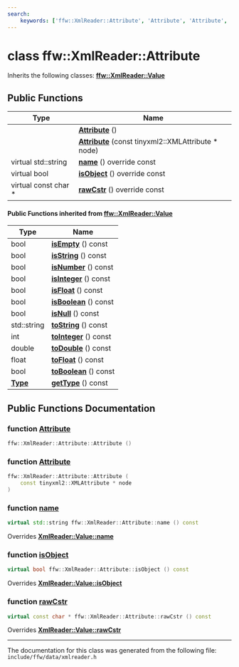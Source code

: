 ```yaml
---
search:
    keywords: ['ffw::XmlReader::Attribute', 'Attribute', 'Attribute', 'name', 'isObject', 'rawCstr', 'name', 'isObject', 'isEmpty', 'isString', 'isNumber', 'isInteger', 'isFloat', 'isBoolean', 'isNull', 'toString', 'toInteger', 'toDouble', 'toFloat', 'toBoolean', 'getType', 'rawCstr']
---
```


# class ffw::XmlReader::Attribute



Inherits the following classes: **[ffw::XmlReader::Value](classffw_1_1_xml_reader_1_1_value.md)**

## Public Functions

|Type|Name|
|-----|-----|
||[**Attribute**](classffw_1_1_xml_reader_1_1_attribute.md#1a0f1cc32d2b777152d87a9171db0d6a36) () |
||[**Attribute**](classffw_1_1_xml_reader_1_1_attribute.md#1a7e46482dda6694a7efef5bcaa7a2ce9d) (const tinyxml2::XMLAttribute \* node) |
|virtual std::string|[**name**](classffw_1_1_xml_reader_1_1_attribute.md#1a0720eec1ad6f286ca1c93b1c061d2801) () override const |
|virtual bool|[**isObject**](classffw_1_1_xml_reader_1_1_attribute.md#1a17319f9688cc5b59beec6baa87543871) () override const |
|virtual const char \*|[**rawCstr**](classffw_1_1_xml_reader_1_1_attribute.md#1aa5730d5b3117b6bc4a0049453e372b79) () override const |


#### Public Functions inherited from [ffw::XmlReader::Value](classffw_1_1_xml_reader_1_1_value.md)

|Type|Name|
|-----|-----|
|bool|[**isEmpty**](classffw_1_1_xml_reader_1_1_value.md#1a7f6c69a6afd6d166e6a7060cc85f686d) () const |
|bool|[**isString**](classffw_1_1_xml_reader_1_1_value.md#1ab9a86e3bac0e4f2031a12c41e63d170f) () const |
|bool|[**isNumber**](classffw_1_1_xml_reader_1_1_value.md#1a36dda67412b32e89b83cc75758910deb) () const |
|bool|[**isInteger**](classffw_1_1_xml_reader_1_1_value.md#1abcdcbc4a9b81475405032bfb025b14f3) () const |
|bool|[**isFloat**](classffw_1_1_xml_reader_1_1_value.md#1afba3f88e31c74423852dba3ff2e588c0) () const |
|bool|[**isBoolean**](classffw_1_1_xml_reader_1_1_value.md#1a4e61f37c8f11e8265018e21c407620a5) () const |
|bool|[**isNull**](classffw_1_1_xml_reader_1_1_value.md#1a3524e402c9fd38744cc7d35f2bd00add) () const |
|std::string|[**toString**](classffw_1_1_xml_reader_1_1_value.md#1aac5994ffef325c9acb59161fdd5db891) () const |
|int|[**toInteger**](classffw_1_1_xml_reader_1_1_value.md#1aef9d5a2fd7153bc1808323a6903fc69c) () const |
|double|[**toDouble**](classffw_1_1_xml_reader_1_1_value.md#1a30c805f40309216701f6e47cfae8e045) () const |
|float|[**toFloat**](classffw_1_1_xml_reader_1_1_value.md#1af605d0fd1eb5fc502772333624b9efd2) () const |
|bool|[**toBoolean**](classffw_1_1_xml_reader_1_1_value.md#1a3d4d61d13cbada5bf8a6eeecdf711e2a) () const |
|**[Type](classffw_1_1_xml_reader.md#1a9e191e1a49c0fe3991a7816ddcad353e)**|[**getType**](classffw_1_1_xml_reader_1_1_value.md#1aa137e01cb53bdd11108a1abca4e6856e) () const |


## Public Functions Documentation

### function <a id="1a0f1cc32d2b777152d87a9171db0d6a36" href="#1a0f1cc32d2b777152d87a9171db0d6a36">Attribute</a>

```cpp
ffw::XmlReader::Attribute::Attribute ()
```



### function <a id="1a7e46482dda6694a7efef5bcaa7a2ce9d" href="#1a7e46482dda6694a7efef5bcaa7a2ce9d">Attribute</a>

```cpp
ffw::XmlReader::Attribute::Attribute (
    const tinyxml2::XMLAttribute * node
)
```



### function <a id="1a0720eec1ad6f286ca1c93b1c061d2801" href="#1a0720eec1ad6f286ca1c93b1c061d2801">name</a>

```cpp
virtual std::string ffw::XmlReader::Attribute::name () const
```

Overrides **[XmlReader::Value::name](classffw_1_1_xml_reader_1_1_value.md#1a757d9d2bc4361f698955aef137e33468)**


### function <a id="1a17319f9688cc5b59beec6baa87543871" href="#1a17319f9688cc5b59beec6baa87543871">isObject</a>

```cpp
virtual bool ffw::XmlReader::Attribute::isObject () const
```

Overrides **[XmlReader::Value::isObject](classffw_1_1_xml_reader_1_1_value.md#1aa11ae43e9e2e0d99bc51518df4801478)**


### function <a id="1aa5730d5b3117b6bc4a0049453e372b79" href="#1aa5730d5b3117b6bc4a0049453e372b79">rawCstr</a>

```cpp
virtual const char * ffw::XmlReader::Attribute::rawCstr () const
```

Overrides **[XmlReader::Value::rawCstr](classffw_1_1_xml_reader_1_1_value.md#1ac426cc42a61b45b993442905b6afaa0b)**




----------------------------------------
The documentation for this class was generated from the following file: `include/ffw/data/xmlreader.h`
